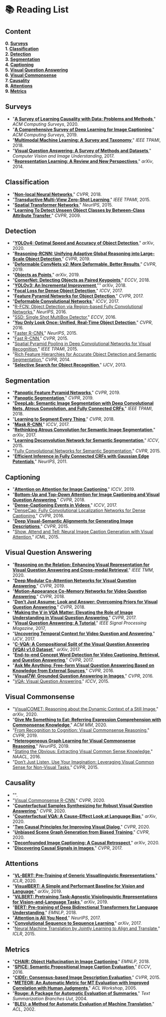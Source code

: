 # 📚 Reading List

## Content

  **0. [Surveys](https://github.com/Andrew-Ng-s-number-one-fan/Readings/blob/master/README.md#survey)** <br>
  **1. [Classification](https://github.com/Andrew-Ng-s-number-one-fan/Readings/blob/master/README.md#classification)** <br>
  **2. [Detection](https://github.com/Andrew-Ng-s-number-one-fan/Readings/blob/master/README.md#detection)** <br>
  **3. [Segmentation](https://github.com/Andrew-Ng-s-number-one-fan/Readings/blob/master/README.md#segmentation)** <br>
  **4. [Captioning](https://github.com/Andrew-Ng-s-number-one-fan/Readings/blob/master/README.md#captioning)** <br>
  **5. [Visual Question Answering](https://github.com/Andrew-Ng-s-number-one-fan/Readings/blob/master/README.md#visual-question-answering)** <br>
  **6. [Visual Commonsense](https://github.com/Andrew-Ng-s-number-one-fan/Readings/blob/master/README.md#visual-commonsense)** <br>
  **7. [Causality](https://github.com/Andrew-Ng-s-number-one-fan/Readings/blob/master/README.md#causality)** <br>
  **8. [Attentions](https://github.com/Andrew-Ng-s-number-one-fan/Readings/blob/master/README.md#attention)** <br>
  **9. [Metrics](https://github.com/Andrew-Ng-s-number-one-fan/Readings/blob/master/README.md#metrics)** <br>



## Surveys

- "**[A Survey of Learning Causality with Data: Problems and Methods]()**," *ACM Computing Surveys*, 2020.
- "**[A Comprehensive Survey of Deep Learning for Image Captioning]()**," *ACM Computing Surveys*, 2019.
- "**[Multimodal Machine Learning: A Survey and Taxonomy]()**," *IEEE TPAMI*, 2018.
- "**[Visual Question Answering: A Survey of Methods and Datasets]()**," *Computer Vision and Image Understanding*, 2017.
- "**[Representation Learning: A Review and New Perspectives]()**," *arXiv*, 2014.



## Classification

- "**[Non-local Neural Networks](https://github.com/Andrew-Ng-s-number-one-fan/Readings/blob/master/Classification/2018_cvpr_non_local_neural_networks.pdf)**," *CVPR*, 2018.
- "**[Transductive Multi-View Zero-Shot Learning](https://github.com/Andrew-Ng-s-number-one-fan/Readings/blob/master/Classification/2015_tpami_transductive_multi_view_zero_shot_learning.pdf)**," *IEEE TPAMI*, 2015.
- "**[Spatial Transformer Networks]()**," *NeurIPS*, 2015.
- "**[Learning To Detect Unseen Object Classes by Between-Class Attribute Transfer](https://github.com/Andrew-Ng-s-number-one-fan/Readings/blob/master/Classification/2009_cvpr_between_class_attribute_transfer.pdf)**," *CVPR*, 2009.



## Detection

- "**[YOLOv4: Optimal Speed and Accuracy of Object Detection](https://github.com/Andrew-Ng-s-number-one-fan/Readings/blob/master/Detection/2020_arxiv_yolo_v4.pdf)**,"  *arXiv*, 2020.
- "**[Reasoning-RCNN: Unifying Adaptive Global Reasoning into Large-Scale Object Detection](https://github.com/Andrew-Ng-s-number-one-fan/Readings/blob/master/Detection/2019_cvpr_reasoning_rcnn.pdf)**," *CVPR*, 2019.
- "**[Deformable ConvNets v2: More Deformable, Better Results](https://github.com/Andrew-Ng-s-number-one-fan/Readings/blob/master/Detection/2019_cvpr_deformable_conv_nets_v2.pdf)**," *CVPR*, 2019.
- "**[Objects as Points](https://github.com/Andrew-Ng-s-number-one-fan/Readings/blob/master/Detection/2019_arxiv_objects_as_points.pdf)**," *arXiv*, 2019.
- "**[CornerNet: Detecting Objects as Paired Keypoints](https://github.com/Andrew-Ng-s-number-one-fan/Readings/blob/master/Detection/2018_eccv_corner_net.pdf)**," *ECCV*, 2018.
- "**[YOLOv3: An Incremental Improvement](https://github.com/Andrew-Ng-s-number-one-fan/Readings/blob/master/Detection/2018_arxiv_yolo_v3.pdf)**,"" *arXiv*, 2018.
- "**[Focal Loss for Dense Object Detection](https://github.com/Andrew-Ng-s-number-one-fan/Readings/blob/master/Detection/2017_iccv_focal_loss.pdf)**," *ICCV*, 2017.
- "**[Feature Pyramid Networks for Object Detection](https://github.com/Andrew-Ng-s-number-one-fan/Readings/blob/master/Detection/2017_cvpr_fpn.pdf)**," *CVPR*, 2017.
- "**[Deformable Convolutional Networks](https://github.com/Andrew-Ng-s-number-one-fan/Readings/blob/master/Detection/2017_iccv_deformable_convolutional_nets%20.pdf)**," *ICCV*, 2017.
- "[R-FCN: Object Detection via Region-based Fully Convolutional Networks](https://github.com/Andrew-Ng-s-number-one-fan/Readings/blob/master/Detection/2016_nips_r_fcn.pdf)," *NeurIPS*, 2016.
- "[SSD: Single Shot MultiBox Detector](https://github.com/Andrew-Ng-s-number-one-fan/Readings/blob/master/Detection/2016_eccv_ssd.pdf)," *ECCV*, 2016.
- "**[You Only Look Once: Unified, Real-Time Object Detection](https://github.com/Andrew-Ng-s-number-one-fan/Readings/blob/master/Detection/2016_cvpr_yolo.pdf)**," *CVPR*, 2016.
- "[Faster R-CNN](https://github.com/Andrew-Ng-s-number-one-fan/Readings/blob/master/Detection/2015_nips_faster_r_cnn.pdf)," *NeurIPS*, 2015.
- "[Fast R-CNN](https://github.com/Andrew-Ng-s-number-one-fan/Readings/blob/master/Detection/2015_cvpr_fast_r_cnn.pdf)," *CVPR*, 2015.
- "[Spatial Pyramid Pooling in Deep Convolutional Networks for Visual Recognition](https://github.com/Andrew-Ng-s-number-one-fan/Readings/blob/master/Detection/2015_tpami_spp_net.pdf)," *IEEE TPAMI*, 2015.
- "[Rich Feature Hierarchies for Accurate Object Detection and Semantic Segmentation](https://github.com/Andrew-Ng-s-number-one-fan/Readings/blob/master/Detection/2014_cvpr_r_cnn.pdf)," *CVPR*, 2014.
- "**[Selective Search for Object Recognition](https://github.com/Andrew-Ng-s-number-one-fan/Readings/blob/master/Detection/2013_ijcv_selective_search.pdf)**," *IJCV*, 2013.



## Segmentation

- "**[Panoptic Feature Pyramid Networks](https://github.com/Andrew-Ng-s-number-one-fan/Readings/blob/master/Segmentation/2019_cvpr_panoptic_fpn.pdf)**," *CVPR*, 2019.
- "**[Panoptic Segmentation](https://github.com/Andrew-Ng-s-number-one-fan/Readings/blob/master/Segmentation/2019_cvpr_panoptic_segmentation.pdf)**," *CVPR*, 2019.
- "**[DeepLab: Semantic Image Segmentation with Deep Convolutional Nets, Atrous Convolution, and Fully Connected CRFs](https://github.com/Andrew-Ng-s-number-one-fan/Readings/blob/master/Segmentation/2018_tpami_deeplab.pdf)**," *IEEE TPAMI*, 2018.
- "**[Learning to Segment Every Thing](https://github.com/Andrew-Ng-s-number-one-fan/Readings/blob/master/Segmentation/2018_cvpr_learning_to_segment_every_thing.pdf)**," *CVPR*, 2018.
- "**[Mask R-CNN](https://github.com/Andrew-Ng-s-number-one-fan/Readings/blob/master/Detection/2017_iccv_mask_r_cnn.pdf)**," *ICCV*, 2017.
- "**[Rethinking Atrous Convolution for Semantic Image Segmentation](https://github.com/Andrew-Ng-s-number-one-fan/Readings/blob/master/Segmentation/2017_arxiv_rethinking_atrous_convolution_for_semantic_image_segmentation.pdf)**," *arXiv*, 2017.
- "**[Learning Deconvolution Network for Semantic Segmentation](https://github.com/Andrew-Ng-s-number-one-fan/Readings/blob/master/Segmentation/2015_iccv_deconvolution.pdf)**," *ICCV*, 2015.
- "[Fully Convolutional Networks for Semantic Segmentation](https://github.com/Andrew-Ng-s-number-one-fan/Readings/blob/master/Segmentation/2015_cvpr_fcn_for_semantic_segmentation.pdf)," *CVPR*, 2015.
- "**[Efficient Inference in Fully Connected CRFs with Gaussian Edge Potentials](https://github.com/Andrew-Ng-s-number-one-fan/Readings/blob/master/Segmentation/2011_nips_dense_crf.pdf)**," *NeurIPS*, 2011.


## Captioning

- "**[Attention on Attention for Image Captioning]()**," *ICCV*, 2019.
- "**[Bottom-Up and Top-Down Attention for Image Captioning and Visual Question Answering](https://github.com/Andrew-Ng-s-number-one-fan/Readings/blob/master/Captioning/2018_cvpr_bottom_up_and_top_down_attention.pdf)**," *CVPR*, 2018.
- "**[Dense-Captioning Events in Videos]()**," *ICCV*, 2017.
- "[DenseCap: Fully Convolutional Localization Networks for Dense Captioning]()," *CVPR*, 2016.
- "**[Deep Visual-Semantic Alignments for Generating Image Descriptions]()**," *CVPR*, 2015.
- "[Show, Attend and Tell: Neural Image Caption Generation with Visual Attention](https://github.com/Andrew-Ng-s-number-one-fan/Readings/tree/master/Captioning)," *ICML*, 2015.



## Visual Question Answering

- "**[Reasoning on the Relation: Enhancing Visual Representation for Visual Question Answering and Cross-modal Retrieval](https://github.com/Andrew-Ng-s-number-one-fan/Readings/blob/master/VQA/2020_tmm_reasoning_on_the_relation_enhancing_visual_representation_for_vqa_and_cross_modal_etrieval.pdf)**," *IEEE TMM*, 2020.
- "**[Deep Modular Co-Attention Networks for Visual Question Answering]()**," *CVPR*, 2019.
- "**[Motion-Appearance Co-Memory Networks for Video Question Answering](https://github.com/Andrew-Ng-s-number-one-fan/Readings/blob/master/VQA/2018_cvpr_motion_appearance_co_memory_networks_for_video_question_answering.pdf)**," *CVPR*, 2018.
- "**[Don’t Just Assume; Look and Answer: Overcoming Priors for Visual Question Answering](https://github.com/Andrew-Ng-s-number-one-fan/Readings/blob/master/VQA/2018_cvpr_overcoming_priors_for_vqa.pdf)**," *CVPR*, 2018.
- "**[Making the V in VQA Matter: Elevating the Role of Image Understanding in Visual Question Answering]()**," *CVPR*, 2017.
- "**[Visual Question Answering: A Tutorial](https://github.com/Andrew-Ng-s-number-one-fan/Readings/blob/master/VQA/2017_ieeespm_vqa_tutorial.pdf)**," *IEEE Signal Processing Magazine*, 2017,
- "**[Uncovering Temporal Context for Video Question and Answering](https://github.com/Andrew-Ng-s-number-one-fan/Readings/blob/master/VQA/2017_ijcv_uncovering_temporal_context_for_video_qa.pdf)**," *IJCV*, 2017.
- "**[C-VQA: A Compositional Split of the Visual Question Answering (VQA) v1.0 Dataset](https://github.com/Andrew-Ng-s-number-one-fan/Readings/blob/master/VQA/2017_arxiv_c_vqa.pdf)**," *arXiv*, 2017.
- "**[End-to-end Concept Word Detection for Video Captioning, Retrieval, and Question Answering](https://github.com/Andrew-Ng-s-number-one-fan/Readings/blob/master/VQA/2017_cvpr_end-to-end_concept_word_detection.pdf)**," *CVPR*, 2017.
- "**[Ask Me Anything: Free-form Visual Question Answering Based on Knowledge from External Sources](https://github.com/Andrew-Ng-s-number-one-fan/Readings/blob/master/VQA/2016_cvpr_ask_me_anything.pdf)**," *CVPR*, 2016.
- "**[Visual7W: Grounded Question Answering in Images](https://github.com/Andrew-Ng-s-number-one-fan/Readings/blob/master/VQA/2016_cvpr_grounded_qa_in_images.pdf)**," *CVPR*, 2016.
- "[VQA: Visual Question Answering](https://github.com/Andrew-Ng-s-number-one-fan/Readings/blob/master/VQA/2015_iccv_vqa.pdf)," *ICCV*, 2015.



## Visual Commonsense

- "[VisualCOMET: Reasoning about the Dynamic Context of a Still Image](https://github.com/Andrew-Ng-s-number-one-fan/Readings/blob/master/Visual%20Commonsense/2020_arxiv_visual_comet.pdf)," *arXiv*, 2020.
- "**[Give Me Something to Eat: Referring Expression Comprehension with Commonsense Knowledge](https://github.com/Andrew-Ng-s-number-one-fan/Readings/blob/master/Visual%20Commonsense/2020_acmmm_give_me_something_to_eat_referring_expression_comprehension_with_commonsense_knowledge.pdf)**," *ACM MM*, 2020.
- "[From Recognition to Cognition: Visual Commonsense Reasoning](https://github.com/Andrew-Ng-s-number-one-fan/Readings/blob/master/Visual%20Commonsense/2019_cvpr_vcr.pdf)," *CVPR*, 2019.
- "**[Heterogeneous Graph Learning for Visual Commonsense Reasoning](https://github.com/Andrew-Ng-s-number-one-fan/Readings/blob/master/Visual%20Commonsense/2019_nips_heterogeneous_graph_learning_for_visual_commonsense_reasoning.pdf)**," *NeurIPS*, 2019.
- "[Stating the Obvious: Extracting Visual Common Sense Knowledge](https://github.com/Andrew-Ng-s-number-one-fan/Readings/blob/master/Visual%20Commonsense/2016_naacl_stating_the_obvious_extracting_visual_common_sense_knowledge.pdf)," *NAACL*, 2016.
- "[Don’t Just Listen, Use Your Imagination: Leveraging Visual Common Sense for Non-Visual Tasks](https://github.com/Andrew-Ng-s-number-one-fan/Readings/blob/master/Visual%20Commonsense/2015_cvpr_leveraging_visual_common_sense_for_non_visual_tasks.pdf)," *CVPR*, 2015.



## Causality

- "".
- "[Visual Commonsense R-CNN](https://github.com/Andrew-Ng-s-number-one-fan/Readings/blob/master/Causality/2020_cvpr_vc_r_cnn.pdf)," *CVPR*, 2020.
- "**[Counterfactual Samples Synthesizing for Robust Visual Question Answering]()**," *CVPR*, 2020.
- "**[Counterfactual VQA: A Cause-Effect Look at Language Bias]()**," *arXiv*, 2020.
- "**[Two Causal Principles for Improving Visual Dialog](https://github.com/Andrew-Ng-s-number-one-fan/Readings/blob/master/Causality/2020_cvpr_causal_principles.pdf)**," *CVPR*, 2020.
- "**[Unbiased Scene Graph Generation from Biased Training](https://github.com/Andrew-Ng-s-number-one-fan/Readings/blob/master/Causality/2020_cvpr_unbiased_sgg_from_biased_training.pdf)**," *CVPR*, 2020.
- "**[Deconfounded Image Captioning: A Causal Retrospect](https://github.com/Andrew-Ng-s-number-one-fan/Readings/blob/master/Causality/2020_arxiv_deconfounded_image_captioning.pdf)**," *arXiv*, 2020.
- "**[Discovering Causal Signals in Images]()**," *CVPR*, 2017.



## Attentions

- "**[VL-BERT: Pre-Training of Generic Visuallinguistic Representations](https://github.com/Andrew-Ng-s-number-one-fan/Readings/blob/master/Attentions/2020_iclr_vl_bert.pdf)**," *ICLR*, 2020.
- "**[VisualBERT: A Simple and Performant Baseline for Vision and Language](https://github.com/Andrew-Ng-s-number-one-fan/Readings/blob/master/Attentions/2019_arxiv_visual_bert.pdf)**," *arXiv*, 2019.
- "**[ViLBERT: Pretraining Task-Agnostic Visiolinguistic Representations for Vision-and-Language Tasks](https://github.com/Andrew-Ng-s-number-one-fan/Readings/blob/master/Attentions/2019_arxiv_vil_bert.pdf)**," *arXiv*, 2019.
- "**[BERT: Pre-training of Deep Bidirectional Transformers for Language Understanding](https://github.com/Andrew-Ng-s-number-one-fan/Readings/blob/master/Attentions/2018_emnlp_bert.pdf)**," *EMNLP*, 2018.
- "**[Attention is All You Need](https://github.com/Andrew-Ng-s-number-one-fan/Readings/blob/master/Attentions/2017_nips_transformer.pdf)**," *NeurIPS*, 2017.
- "**[Convolutional Sequence to Sequence Learning]()**," *arXiv*, 2017.
- "[Neural Machine Translation by Jointly Learning to Align and Translate](https://github.com/Andrew-Ng-s-number-one-fan/Readings/blob/master/Attentions/2015_iclr_attention.pdf)," *ICLR*, 2015.



## Metrics

- "**[CHAIR: Object Hallucination in Image Captioning]()**," *EMNLP*, 2018.
- "**[SPICE: Semantic Propositional Image Caption Evaluation](https://github.com/Andrew-Ng-s-number-one-fan/Readings/blob/master/Metrics/2016_eccv_spice.pdf)**," *ECCV*, 2016.
- "**[CIDEr: Consensus-based Image Description Evaluation](https://github.com/Andrew-Ng-s-number-one-fan/Readings/blob/master/Metrics/2015_cvpr_cider.pdf)**," *CVPR*, 2015.
- "**[METEOR: An Automatic Metric for MT Evaluation with Improved Correlation with Human Judgments]()**," *ACL Workshop*, 2005.
- "**[Rouge: A Package for Automatic Evaluation of Summaries]()**," *Text Summarization Branches Uut*, 2004.
- "**[BLEU: a Method for Automatic Evaluation of Machine Translation](https://github.com/Andrew-Ng-s-number-one-fan/Readings/blob/master/Metrics/2002_acl_bleu.pdf)**," *ACL*, 2002.


